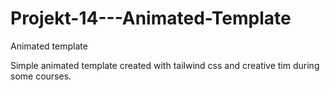 # Projekt-14---Animated-Template

Animated template

Simple animated template created with tailwind css and creative tim during some courses.
